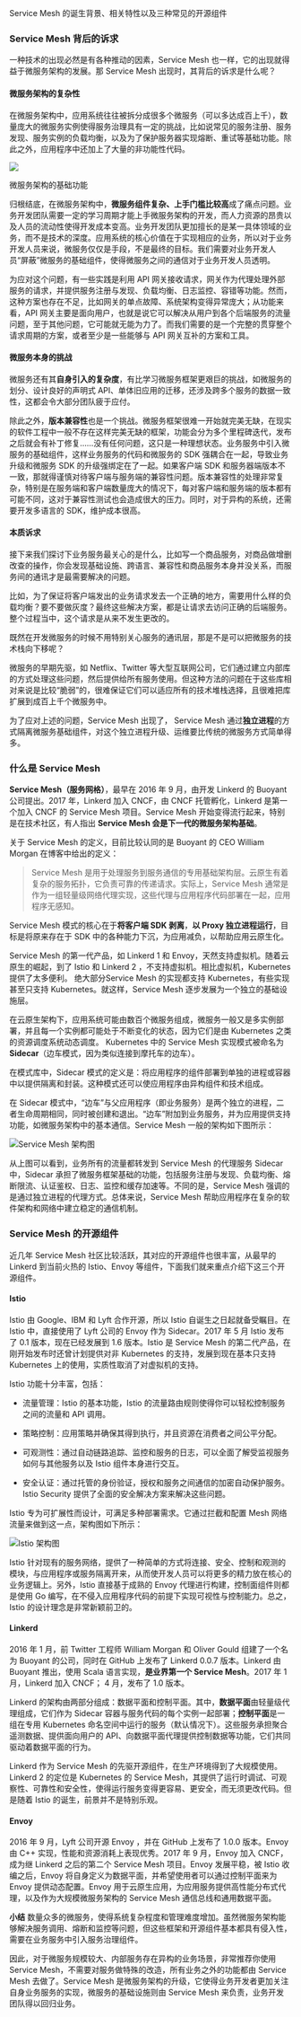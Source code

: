 Service Mesh 的诞生背景、相关特性以及三种常见的开源组件

### Service Mesh 背后的诉求
一种技术的出现必然是有各种推动的因素，Service Mesh 也一样，它的出现就得益于微服务架构的发展。那 Service Mesh 出现时，其背后的诉求是什么呢？

#### 微服务架构的复杂性
在微服务架构中，应用系统往往被拆分成很多个微服务（可以多达成百上千），数量庞大的微服务实例使得服务治理具有一定的挑战，比如说常见的服务注册、服务发现、服务实例的负载均衡，以及为了保护服务器实现熔断、重试等基础功能。除此之外，应用程序中还加上了大量的非功能性代码。

![](../../../images/go/microservice/service-13.png)

微服务架构的基础功能

归根结底，在微服务架构中，**微服务组件复杂、上手门槛比较高**成了痛点问题。业务开发团队需要一定的学习周期才能上手微服务架构的开发，而人力资源的昂贵以及人员的流动性使得开发成本变高。业务开发团队更加擅长的是某一具体领域的业务，而不是技术的深度。应用系统的核心价值在于实现相应的业务，所以对于业务开发人员来说，微服务仅仅是手段，不是最终的目标。我们需要对业务开发人员“屏蔽”微服务的基础组件，使得微服务之间的通信对于业务开发人员透明。

为应对这个问题，有一些实践是利用 API 网关接收请求，网关作为代理处理外部服务的请求，并提供服务注册与发现、负载均衡、日志监控、容错等功能。然而，这种方案也存在不足，比如网关的单点故障、系统架构变得异常庞大；从功能来看，API 网关主要是面向用户，也就是说它可以解决从用户到各个后端服务的流量问题，至于其他问题，它可能就无能为力了。而我们需要的是一个完整的贯穿整个请求周期的方案，或者至少是一些能够与 API 网关互补的方案和工具。

#### 微服务本身的挑战
微服务还有其**自身引入的复杂度**，有比学习微服务框架更艰巨的挑战，如微服务的划分、设计良好的声明式 API、单体旧应用的迁移，还涉及跨多个服务的数据一致性，这都会令大部分团队疲于应付。

除此之外，**版本兼容性**也是一个挑战。微服务框架很难一开始就完美无缺，在现实的软件工程中一般不存在这样完美无缺的框架，功能会分为多个里程碑迭代，发布之后就会有补丁修复……没有任何问题，这只是一种理想状态。业务服务中引入微服务的基础组件，这样业务服务的代码和微服务的 SDK 强耦合在一起，导致业务升级和微服务 SDK 的升级强绑定在了一起。如果客户端 SDK 和服务器端版本不一致，那就得谨慎对待客户端与服务端的兼容性问题。版本兼容性的处理非常复杂，特别是在服务端和客户端数量庞大的情况下，每对客户端和服务端的版本都有可能不同，这对于兼容性测试也会造成很大的压力。同时，对于异构的系统，还需要开发多语言的 SDK，维护成本很高。

#### 本质诉求
接下来我们探讨下业务服务最关心的是什么，比如写一个商品服务，对商品做增删改查的操作，你会发现基础设施、跨语言、兼容性和商品服务本身并没关系，而服务间的通讯才是最需要解决的问题。

比如，为了保证将客户端发出的业务请求发去一个正确的地方，需要用什么样的负载均衡？要不要做灰度？最终这些解决方案，都是让请求去访问正确的后端服务。整个过程当中，这个请求是从来不发生更改的。

既然在开发微服务的时候不用特别关心服务的通讯层，那是不是可以把微服务的技术栈向下移呢？

微服务的早期先驱，如 Netflix、Twitter 等大型互联网公司，它们通过建立内部库的方式处理这些问题，然后提供给所有服务使用。但这种方法的问题在于这些库相对来说是比较“脆弱”的，很难保证它们可以适应所有的技术堆栈选择，且很难把库扩展到成百上千个微服务中。

为了应对上述的问题，Service Mesh 出现了， Service Mesh 通过**独立进程**的方式隔离微服务基础组件，对这个独立进程升级、运维要比传统的微服务方式简单得多。

### 什么是 Service Mesh
**Service Mesh（服务网格）**，最早在 2016 年 9 月，由开发 Linkerd 的 Buoyant 公司提出。2017 年，Linkerd 加入 CNCF，由 CNCF 托管孵化，Linkerd 是第一个加入 CNCF 的 Service Mesh 项目。Service Mesh 开始变得流行起来，特别是在技术社区，有人指出 **Service Mesh 会是下一代的微服务架构基础**。

关于 Service Mesh 的定义，目前比较认同的是 Buoyant 的 CEO William Morgan 在博客中给出的定义：

> Service Mesh 是用于处理服务到服务通信的专用基础架构层。云原生有着复杂的服务拓扑，它负责可靠的传递请求。实际上，Service Mesh 通常是作为一组轻量级网络代理实现，这些代理与应用程序代码部署在一起，应用程序无感知。

Service Mesh 模式的核心在于**将客户端 SDK 剥离**，**以 Proxy 独立进程运行**，目标是将原来存在于 SDK 中的各种能力下沉，为应用减负，以帮助应用云原生化。

Service Mesh 的第一代产品，如 Linkerd 1 和 Envoy，天然支持虚拟机。随着云原生的崛起，到了 Istio 和 Linkerd 2 ，不支持虚拟机。相比虚拟机，Kubernetes 提供了太多便利。 绝大部分Service Mesh 的实现都支持 Kubernetes，有些实现甚至只支持 Kubernetes。就这样，Service Mesh 逐步发展为一个独立的基础设施层。

在云原生架构下，应用系统可能由数百个微服务组成，微服务一般又是多实例部署，并且每一个实例都可能处于不断变化的状态，因为它们是由 Kubernetes 之类的资源调度系统动态调度。 Kubernetes 中的 Service Mesh 实现模式被命名为 **Sidecar**（边车模式，因为类似连接到摩托车的边车）。

在模式库中，Sidecar 模式的定义是：将应用程序的组件部署到单独的进程或容器中以提供隔离和封装。这种模式还可以使应用程序由异构组件和技术组成。

在 Sidecar 模式中，“边车”与父应用程序（即业务服务）是两个独立的进程，二者生命周期相同，同时被创建和退出。“边车”附加到业务服务，并为应用提供支持功能，如微服务架构中的基本通信。Service Mesh 一般的架构如下图所示：

![Service Mesh 架构图](../../../images/go/microservice/service-14.png)

从上图可以看到，业务所有的流量都转发到 Service Mesh 的代理服务 Sidecar 中，Sidecar 承担了微服务框架基础的功能，包括服务注册与发现、负载均衡、熔断限流、认证鉴权、日志、监控和缓存加速等。不同的是，Service Mesh 强调的是通过独立进程的代理方式。总体来说，Service Mesh 帮助应用程序在复杂的软件架构和网络中建立稳定的通信机制。

### Service Mesh 的开源组件
近几年 Service Mesh 社区比较活跃，其对应的开源组件也很丰富，从最早的 Linkerd 到当前火热的 Istio、Envoy 等组件，下面我们就来重点介绍下这三个开源组件。

#### Istio

Istio 由 Google、IBM 和 Lyft 合作开源，所以 Istio 自诞生之日起就备受瞩目。在 Istio 中，直接使用了 Lyft 公司的 Envoy 作为 Sidecar。2017 年 5 月 Istio 发布了 0.1 版本，现在已经发展到 1.6 版本。Istio 是 Service Mesh 的第二代产品，在刚开始发布时还曾计划提供对非 Kubernetes 的支持，发展到现在基本只支持 Kubernetes 上的使用，实质性取消了对虚拟机的支持。

Istio 功能十分丰富，包括：

- 流量管理：Istio 的基本功能，Istio 的流量路由规则使得你可以轻松控制服务之间的流量和 API 调用。

- 策略控制：应用策略并确保其得到执行，并且资源在消费者之间公平分配。

- 可观测性：通过自动链路追踪、监控和服务的日志，可以全面了解受监视服务如何与其他服务以及 Istio 组件本身进行交互。

- 安全认证：通过托管的身份验证，授权和服务之间通信的加密自动保护服务。Istio Security 提供了全面的安全解决方案来解决这些问题。

Istio 专为可扩展性而设计，可满足多种部署需求。它通过拦截和配置 Mesh 网络流量来做到这一点，架构图如下所示：

![Istio 架构图](../../../images/go/microservice/service-15.png)

Istio 针对现有的服务网络，提供了一种简单的方式将连接、安全、控制和观测的模块，与应用程序或服务隔离开来，从而使开发人员可以将更多的精力放在核心的业务逻辑上。另外，Istio 直接基于成熟的 Envoy 代理进行构建，控制面组件则都是使用 Go 编写，在不侵入应用程序代码的前提下实现可视性与控制能力。总之，Istio 的设计理念是非常新颖前卫的。

#### Linkerd
2016 年 1 月，前 Twitter 工程师 William Morgan 和 Oliver Gould 组建了一个名为 Buoyant 的公司，同时在 GitHub 上发布了 Linkerd 0.0.7 版本。Linkerd 由 Buoyant 推出，使用 Scala 语言实现，**是业界第一个 Service Mesh**。2017 年 1 月，Linkerd 加入 CNCF； 4 月，发布了 1.0 版本。

Linkerd 的架构由两部分组成：数据平面和控制平面。其中，**数据平面**由轻量级代理组成，它们作为 Sidecar 容器与服务代码的每个实例一起部署；**控制平面**是一组在专用 Kubernetes 命名空间中运行的服务（默认情况下）。这些服务承担聚合遥测数据、提供面向用户的 API、向数据平面代理提供控制数据等功能，它们共同驱动着数据平面的行为。

Linkerd 作为 Service Mesh 的先驱开源组件，在生产环境得到了大规模使用。Linkerd 2 的定位是 Kubernetes 的 Service Mesh，其提供了运行时调试、可观察性、可靠性和安全性，使得运行服务变得更容易、更安全，而无须更改代码。但是随着 Istio 的诞生，前景并不是特别乐观。

#### Envoy
2016 年 9 月，Lyft 公司开源 Envoy ，并在 GitHub 上发布了 1.0.0 版本。Envoy 由 C++ 实现，性能和资源消耗上表现优秀。2017 年 9 月，Envoy 加入 CNCF，成为继 Linkerd 之后的第二个 Service Mesh 项目。Envoy 发展平稳，被 Istio 收编之后，Envoy 将自身定义为数据平面，并希望使用者可以通过控制平面来为 Envoy 提供动态配置。Envoy 用于云原生应用，为应用服务提供高性能分布式代理，以及作为大规模微服务架构的 Service Mesh 通信总线和通用数据平面。

**小结**
数量众多的微服务，使得系统复杂程度和管理难度增加。虽然微服务架构能够解决服务调用、熔断和监控等问题，但这些框架和开源组件基本都具有侵入性，需要在业务服务中引入服务治理组件。

因此，对于微服务规模较大、内部服务存在异构的业务场景，非常推荐你使用 Service Mesh，不需要对服务做特殊的改造，所有业务之外的功能都由 Service Mesh 去做了。Service Mesh 是微服务架构的升级，它使得业务开发者更加关注自身业务服务的实现，微服务的基础设施则由 Service Mesh 来负责，业务开发团队得以回归业务。